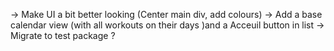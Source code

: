 -> Make UI a bit better looking (Center main div, add colours)
-> Add a base calendar view  (with all workouts on their days )and a Acceuil button in list
-> Migrate to test package ?